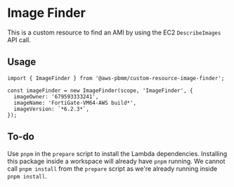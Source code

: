 # Image Finder

This is a custom resource to find an AMI by using the EC2 `DescribeImages` API call.

## Usage

    import { ImageFinder } from '@aws-pbmm/custom-resource-image-finder';

    const imageFinder = new ImageFinder(scope, 'ImageFinder', {
      imageOwner: '679593333241',
      imageName: 'FortiGate-VM64-AWS build*',
      imageVersion: `*6.2.3*`,
    });

## To-do

Use `pnpm` in the `prepare` script to install the Lambda dependencies. Installing this package inside a workspace will
already have `pnpm` running. We cannot call `pnpm install` from the `prepare` script as we're already running inside
`pnpm install`.
